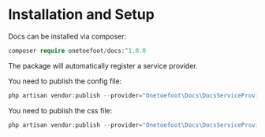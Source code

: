 # Installation and Setup

Docs can be installed via composer:

```php
composer require onetoefoot/docs:^1.0.0
```

The package will automatically register a service provider.

You need to publish the config file:

```php
php artisan vendor:publish --provider="Onetoefoot\Docs\DocsServiceProvider" --tag="config"
```

You need to publish the css file:

```php
php artisan vendor:publish --provider="Onetoefoot\Docs\DocsServiceProvider" --tag="public" --force
```